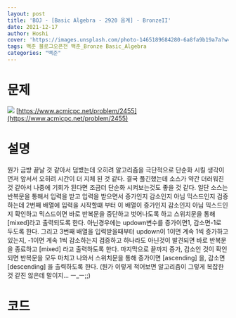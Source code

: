 ```yaml
---
layout: post
title: 'BOJ - [Basic Algebra - 2920 음계] - BronzeII'
date: 2021-12-17
author: Hoshi
cover: 'https://images.unsplash.com/photo-1465189684280-6a8fa9b19a7a?w=1600&q=900'
tags: 백준 블로그오픈전 백준_Bronze Basic_Algebra
categories: "백준"
---
```

# 문제
![]({{site.url}}/assets/img/posts_img/2455.png)
[https://www.acmicpc.net/problem/2455](https://www.acmicpc.net/problem/2455)

# 설명
뭔가 금방 끝날 것 같아서 덤볐는데 오히려 알고리즘을 극단적으로 단순화 시킬 생각이 먼저 앞서서 오히려 시간이 더 지체 된 것 같다. 결국 풀긴했는데 소스가 약간 더러워진 것 같아서 나중에 기회가 된다면 조금더 단순화 시켜보는것도 좋을 것 같다.
일단 소스는 반복문을 통해서 입력을 받고 입력을 받으면서 증가인지 감소인지 아님 믹스드인지 검증하는데 2번째 배열에 입력을 시작할떄 부터 이 배열이 증가인지 감소인지 아님 믹스드인지 확인하고 믹스드이면 바로 반복문을 중단하고 벗어나도록 하고 스위치문을 통해 [mixed]라고 출력되도록 한다. 아닌경우에는 updown변수를 증가이면1, 감소면-1로 두도록 한다. 그리고 3번째 배열을 입력받을때부터 updown이 1이면 계속 1씩 증가하고 있는지, -1이면 계속 1씩 감소하는지 검증하고 하나라도 아닌것이 발견되면 바로 반복문을 종료하고 [mixed] 라고 출력하도록 한다. 마지막으로 끝까지 증가, 감소인 것이 확인되면 반복문을 모두 마치고 나와서 스위치문을 통해 증가이면 [ascending] 을, 감소면 [descending] 을 출력하도록 한다. (뭔가 이렇게 적어보면 알고리즘이 그렇게 복잡한 것 같진 않은데 말이지... ㅡ_ㅡ;;)

# 코드

```c

```
